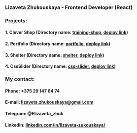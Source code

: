 ### Lizaveta Zhukouskaya - Frontend Developer (React)

### Projects:
#### **1. Clever Shop** (Directory name: [training-shop](https://github.com/Zhukouskaya/training-shop), [deploy link](https://zhukouskaya.github.io/training-shop/))
#### **2. Portfolio** (Directory name: [portfolio](https://github.com/Zhukouskaya/portfolio), [deploy link](https://zhukouskaya.github.io/portfolio/))
#### **3. Shelter** (Directory name: [shelter](https://github.com/Zhukouskaya/shelter), [deploy link](https://zhukouskaya.github.io/shelter/pages/main/index.html))
#### **4. CssSlider** (Directory name: [css-slider](https://github.com/Zhukouskaya/cssMemSlider/tree/gh-pages), [deploy link](https://zhukouskaya.github.io/cssMemSlider/cssMemSlider/index.html))

### My contact:
#### Phone: +375 29 147 64 74
#### E-mail: lizaveta.zhukouskaya@gmail.com
#### Telegram: @Elizaveta_zhuk
#### LinkedIn: [linkedin.com/in/lizaveta-zukouskaya/](http://linkedin.com/in/lizaveta-zukouskaya/)






